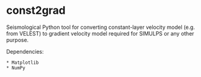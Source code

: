 # const2grad
Seismological Python tool for converting constant-layer velocity model (e.g. from VELEST) to gradient velocity model required for SIMULPS or any other purpose.

Dependencies:

    * Matplotlib
    * NumPy
